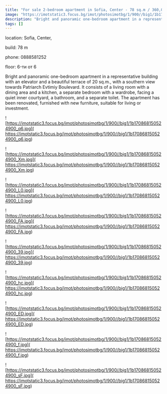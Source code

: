 ```yaml
---
title: "For sale 2-bedroom apartment in Sofia, Center - 78 sq.m / 360,000 EUR :: imot.bg Advertisement"
image: "https://imotstatic3.focus.bg/imot/photosimotbg/1/900//big1/1b170868150524900_X.jpg"
description: "Bright and panoramic one-bedroom apartment in a representative building with an elevator and a beautiful terrace of 20 sq.m., with a southern view towards Patriarch Evtimiy Boulevard. It consists of a living room with a dining area and a kitchen, a separate bedroom with a wardrobe, facing a quiet inner courtyard, a bathroom, and a separate toilet. The apartment has been renovated, furnished with new furniture, suitable for living or investment."
tags: []
---
```


location: Sofia, Center,

build: 78 m

phone: 0888581252

floor: 6-ти от 6

Bright and panoramic one-bedroom apartment in a representative building with an elevator and a beautiful terrace of 20 sq.m., with a southern view towards Patriarch Evtimiy Boulevard. It consists of a living room with a dining area and a kitchen, a separate bedroom with a wardrobe, facing a quiet inner courtyard, a bathroom, and a separate toilet. The apartment has been renovated, furnished with new furniture, suitable for living or investment.


![https://imotstatic3.focus.bg/imot/photosimotbg/1/900//big1/1b170868150524900_q6.jpg]( https://imotstatic3.focus.bg/imot/photosimotbg/1/900//big1/1b170868150524900_q6.jpg)


![https://imotstatic3.focus.bg/imot/photosimotbg/1/900//big1/1b170868150524900_Xm.jpg]( https://imotstatic3.focus.bg/imot/photosimotbg/1/900//big1/1b170868150524900_Xm.jpg)


![https://imotstatic3.focus.bg/imot/photosimotbg/1/900//big1/1b170868150524900_L0.jpg]( https://imotstatic3.focus.bg/imot/photosimotbg/1/900//big1/1b170868150524900_L0.jpg)


![https://imotstatic3.focus.bg/imot/photosimotbg/1/900//big1/1b170868150524900_FA.jpg]( https://imotstatic3.focus.bg/imot/photosimotbg/1/900//big1/1b170868150524900_FA.jpg)


![https://imotstatic3.focus.bg/imot/photosimotbg/1/900//big1/1b170868150524900_39.jpg]( https://imotstatic3.focus.bg/imot/photosimotbg/1/900//big1/1b170868150524900_39.jpg)


![https://imotstatic3.focus.bg/imot/photosimotbg/1/900//big1/1b170868150524900_hc.jpg]( https://imotstatic3.focus.bg/imot/photosimotbg/1/900//big1/1b170868150524900_hc.jpg)


![https://imotstatic3.focus.bg/imot/photosimotbg/1/900//big1/1b170868150524900_ED.jpg]( https://imotstatic3.focus.bg/imot/photosimotbg/1/900//big1/1b170868150524900_ED.jpg)


![https://imotstatic3.focus.bg/imot/photosimotbg/1/900//big1/1b170868150524900_f.jpg]( https://imotstatic3.focus.bg/imot/photosimotbg/1/900//big1/1b170868150524900_f.jpg)


![https://imotstatic3.focus.bg/imot/photosimotbg/1/900//big1/1b170868150524900_sF.jpg]( https://imotstatic3.focus.bg/imot/photosimotbg/1/900//big1/1b170868150524900_sF.jpg)


